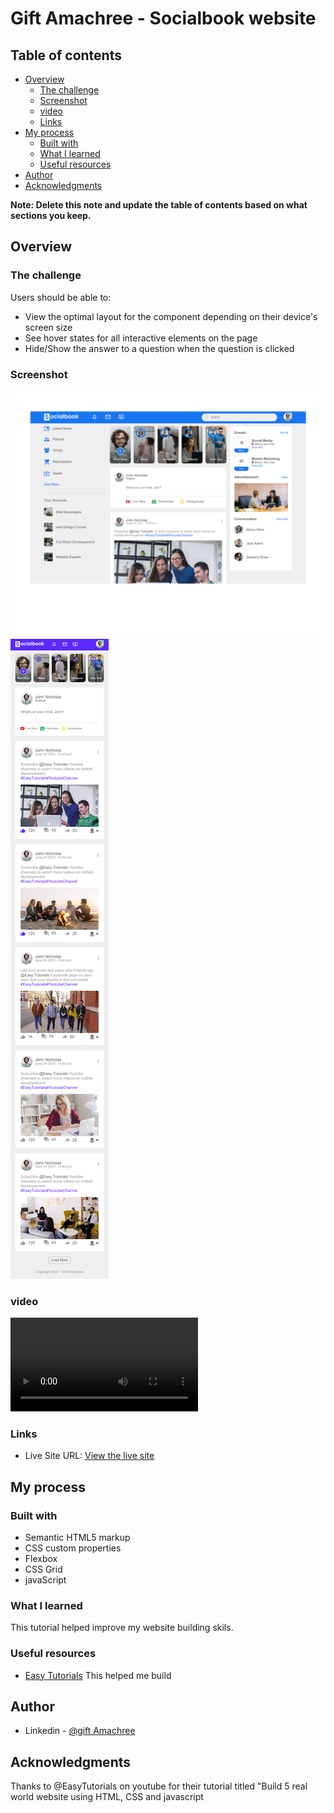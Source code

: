 # Gift Amachree - Socialbook website

## Table of contents

- [Overview](#overview)
  - [The challenge](#the-challenge)
  - [Screenshot](#screenshot)
  - [video](#video)
  - [Links](#links)
- [My process](#my-process)
  - [Built with](#built-with)
  - [What I learned](#what-i-learned)
  - [Useful resources](#useful-resources)
- [Author](#author)
- [Acknowledgments](#acknowledgments)

**Note: Delete this note and update the table of contents based on what sections you keep.**

## Overview

### The challenge

Users should be able to:

- View the optimal layout for the component depending on their device's screen size
- See hover states for all interactive elements on the page
- Hide/Show the answer to a question when the question is clicked

### Screenshot

![Desktop screenshot](./images/My%20desktop%20screenshot.png)
![My mobile screenshot](./images/My%20mobile%20design.png)

### video

![My video](./My%20website%20design.mp4)

### Links

- Live Site URL: [View the live site](https://jen67.github.io/hosting/socialbook/Index.html)

## My process

### Built with

- Semantic HTML5 markup
- CSS custom properties
- Flexbox
- CSS Grid
- javaScript

### What I learned

This tutorial helped improve my website building skils.

### Useful resources

- [Easy Tutorials](https://www.youtube.com/watch?v=CpgNVyUxUV0&t=121s) This helped me build

## Author

- Linkedin - [@gift Amachree](https://www.linkedin.com/in/gift-amachree-8a523623b/)

## Acknowledgments

Thanks to @EasyTutorials on youtube for their tutorial titled "Build 5 real world website using HTML, CSS and javascript
